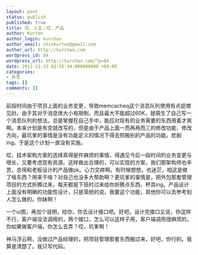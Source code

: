 ```yaml
---
layout: post
status: publish
published: true
title: 哎，人生；哎，产品
author: Kurten
author_login: kurchan
author_email: chinkurten@gmail.com
author_url: http://kurchan.com
wordpress_id: 84
wordpress_url: http://kurchan.com/?p=84
date: 2011-11-13 02:55:44.000000000 +08:00
categories:
- 杂念
tags: []
comments: []
---
```

前段时间由于项目上面的业务变更，导致memcacheq这个消息队列使用有点捉襟见肘。由于其对于消息体大小有限制，而且最大不能超过60K，就萌生了自己写一个消息队列的想法。总是掌握在自己手中，能应对现有的业务需要的东西用着才爽啊。本来计划是有空就改写的，但是由于产品上面一而再再而三的修改功能、修改方向，最坑爹的事情是没有功能定义的情况下得去照搬别的产品的功能。悲剧ing。于是这个计划一直没有实施。

哎，技术架构方案的选择真得是件麻烦的事情，得遇见今后一段时间的业务变更与增长，又要考虑现有资源。这样做出合理的，可以实现的方案。我们那架构师也辛苦，总得和老板设计的产品做pk。心力交瘁啊。有时候想想，也迷茫，咱这是做了啥东西？用来干啥？对自己也没多大帮助啊？更坑爹的事情是，把外包那套管理项目的方式折腾过来，每天都是下班时过来给你折腾点东西，杯具ing。产品设计上面没有明确的功能性设计，只是笼统的说，我要这个功能，其他你可以去参考别人怎么做的。你妹啊！

一个ui图，再加个说明，给你，你去设计接口吧。好吧，设计完接口又说，你这样不行，客户端没法调用的，两个接口，怎么可以这样子用，客户端调用很麻烦的，你如果做客户端，你怎么去弄？哎，坑爹啊！

神马浮云啊，没做过产品经理的，把项目管理那套东西搬过来，好吧，你行的。我算是清楚了。我只写代码。
